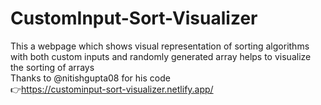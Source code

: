 # CustomInput-Sort-Visualizer
This a webpage which shows visual representation of sorting algorithms with both custom inputs and randomly generated array helps to visualize the sorting of arrays<br>
Thanks to @nitishgupta08 for his code<br>
👉https://custominput-sort-visualizer.netlify.app/
